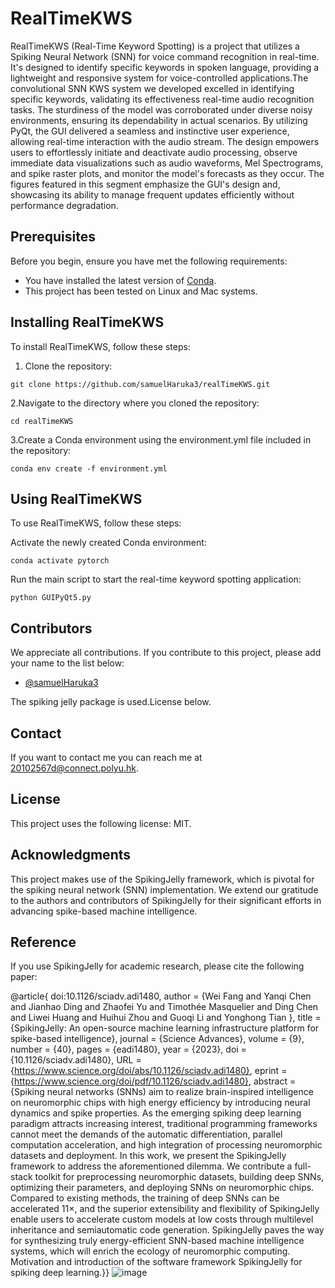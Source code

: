 
# RealTimeKWS

RealTimeKWS (Real-Time Keyword Spotting) is a project that utilizes a Spiking Neural Network (SNN) for voice command recognition in real-time. It's designed to identify specific keywords in spoken language, providing a lightweight and responsive system for voice-controlled applications.The convolutional SNN KWS system we developed excelled in identifying specific keywords, validating its effectiveness real-time audio recognition tasks. The sturdiness of the model was corroborated under diverse noisy environments, ensuring its dependability in actual scenarios. By utilizing PyQt, the GUI delivered a seamless and instinctive user experience, allowing real-time interaction with the audio stream. The design empowers users to effortlessly initiate and deactivate audio processing, observe immediate data visualizations such as audio waveforms, Mel Spectrograms, and spike raster plots, and monitor the model's forecasts as they occur. The figures featured in this segment emphasize the GUI's design and, showcasing its ability to manage frequent updates efficiently without performance degradation.

## Prerequisites

Before you begin, ensure you have met the following requirements:

- You have installed the latest version of [Conda](https://docs.conda.io/projects/conda/en/latest/user-guide/install/).
- This project has been tested on Linux and Mac systems.

## Installing RealTimeKWS

To install RealTimeKWS, follow these steps:

1. Clone the repository:
```
git clone https://github.com/samuelHaruka3/realTimeKWS.git
```
2.Navigate to the directory where you cloned the repository:
```
cd realTimeKWS
```
3.Create a Conda environment using the environment.yml file included in the repository:
```
conda env create -f environment.yml
```
## Using RealTimeKWS
To use RealTimeKWS, follow these steps:

Activate the newly created Conda environment:
```
conda activate pytorch
```

Run the main script to start the real-time keyword spotting application:

```
python GUIPyQt5.py
```

## Contributors
We appreciate all contributions. If you contribute to this project, please add your name to the list below:

- [@samuelHaruka3](https://github.com/samuelHaruka3)

The spiking jelly package is used.License below.

## Contact
If you want to contact me you can reach me at <20102567d@connect.polyu.hk>.
## License
This project uses the following license: MIT.

## Acknowledgments

This project makes use of the SpikingJelly framework, which is pivotal for the spiking neural network (SNN) implementation. We extend our gratitude to the authors and contributors of SpikingJelly for their significant efforts in advancing spike-based machine intelligence.

## Reference

If you use SpikingJelly for academic research, please cite the following paper:

@article{
doi:10.1126/sciadv.adi1480,
author = {Wei Fang  and Yanqi Chen  and Jianhao Ding  and Zhaofei Yu  and Timothée Masquelier  and Ding Chen  and Liwei Huang  and Huihui Zhou  and Guoqi Li  and Yonghong Tian },
title = {SpikingJelly: An open-source machine learning infrastructure platform for spike-based intelligence},
journal = {Science Advances},
volume = {9},
number = {40},
pages = {eadi1480},
year = {2023},
doi = {10.1126/sciadv.adi1480},
URL = {https://www.science.org/doi/abs/10.1126/sciadv.adi1480},
eprint = {https://www.science.org/doi/pdf/10.1126/sciadv.adi1480},
abstract = {Spiking neural networks (SNNs) aim to realize brain-inspired intelligence on neuromorphic chips with high energy efficiency by introducing neural dynamics and spike properties. As the emerging spiking deep learning paradigm attracts increasing interest, traditional programming frameworks cannot meet the demands of the automatic differentiation, parallel computation acceleration, and high integration of processing neuromorphic datasets and deployment. In this work, we present the SpikingJelly framework to address the aforementioned dilemma. We contribute a full-stack toolkit for preprocessing neuromorphic datasets, building deep SNNs, optimizing their parameters, and deploying SNNs on neuromorphic chips. Compared to existing methods, the training of deep SNNs can be accelerated 11×, and the superior extensibility and flexibility of SpikingJelly enable users to accelerate custom models at low costs through multilevel inheritance and semiautomatic code generation. SpikingJelly paves the way for synthesizing truly energy-efficient SNN-based machine intelligence systems, which will enrich the ecology of neuromorphic computing. Motivation and introduction of the software framework SpikingJelly for spiking deep learning.}}
![image](https://github.com/samuelHaruka3/realTimeKWS/assets/166841910/5726eadf-cf48-4d80-98bd-a10ed48d6279)
